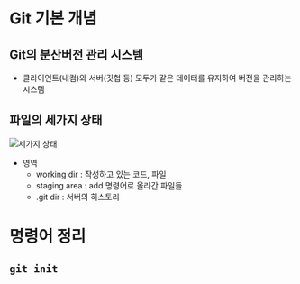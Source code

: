# Git 기본 개념

## Git의 분산버전 관리 시스템
- 클라이언트(내컴)와 서버(깃헙 등) 모두가 같은 데이터를 유지하여 버전을 관리하는 시스템

## 파일의 세가지 상태
![세가지 상태](https://git-scm.com/book/ko/v2/images/areas.png)

- 영역
    - working dir : 작성하고 있는 코드, 파일
    - staging area : add 명령어로 올라간 파일들
    - .git dir : 서버의 히스토리

# 명령어 정리

## `git init`